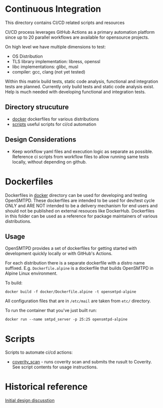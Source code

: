 # Continuous Integration 

This directory contains CI/CD related scripts and resources

CI/CD process leverages GitHub Actions as a primary automation platform since
up to 20 parallel workflows are available for opensource projects.

On high level we have multiple dimensions to test: 

 - OS Distribution
 - TLS library implementation: libress, openssl
 - libc implementations: glibc, musl
 - compiler: gcc, clang (not yet tested)

Within this matrix build tests, static code analysis, functional and
integration tests are planned. Currently only build tests and static code
analysis exist. Help is much needed with developing functional and integration
tests.

## Directory strucuture

- [docker](#dockerfiles) dockerfiles for various distributions
- [scripts](#scripts) useful scripts for ci/cd automation


## Design Considerations

- Keep workflow yaml files and execution logic as separate as possible.
  Reference ci scripts from workflow files to allow running same tests
  locally, without depending on github.



# Dockerfiles

Dockerfiles in [docker](docker/) directory can be used for developing and
testing OpenSMTPD.  These dockerfiles are intended to be used for dev/test
cycle ONLY and ARE NOT intended to be a delivery mechanism for end users and
should not be published on external resouces like DockerHub. Dockerfiles in
this folder can be used as a reference for package maintainers of various
distributions.


## Usage

OpenSMTPD provides a set of dockerfiles for getting started with development
quickly locally or with GitHub's Actions.

For each distribution there is a separate dockerfile with a distro name
suffixed.  E.g. `Dockerfile.alpine` is a dockerfile that builds OpenSMTPD in
Alpine Linux environment.

To build:

    docker build -f docker/Dockerfile.alpine -t opensmtpd-alpine


All configuration files that are in `/etc/mail` are taken from `etc/`  directory.


To run the container that you've just built run:

    docker run --name smtpd_server -p 25:25 opensmtpd-alpine



# Scripts

Scripts to automate ci/cd actions:

- [coverity_scan](scripts/coverity_scan.sh) - runs coverity scan and submits 
  the rusult to Coverity. See script contents for usage instructions.



# Historical reference

[Initial design discusstion](https://github.com/OpenSMTPD/OpenSMTPD/issues/947)




